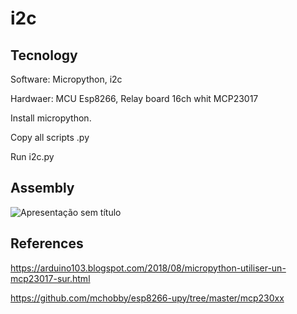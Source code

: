 # i2c

## Tecnology
Software: Micropython, i2c

Hardwaer: MCU Esp8266, Relay board 16ch whit MCP23017

Install micropython.

Copy all scripts .py

Run i2c.py

## Assembly
![Apresentação sem título](https://user-images.githubusercontent.com/17392173/69567236-ade27800-0f97-11ea-8b1d-bbeac50c928a.jpg)

## References
https://arduino103.blogspot.com/2018/08/micropython-utiliser-un-mcp23017-sur.html

https://github.com/mchobby/esp8266-upy/tree/master/mcp230xx
